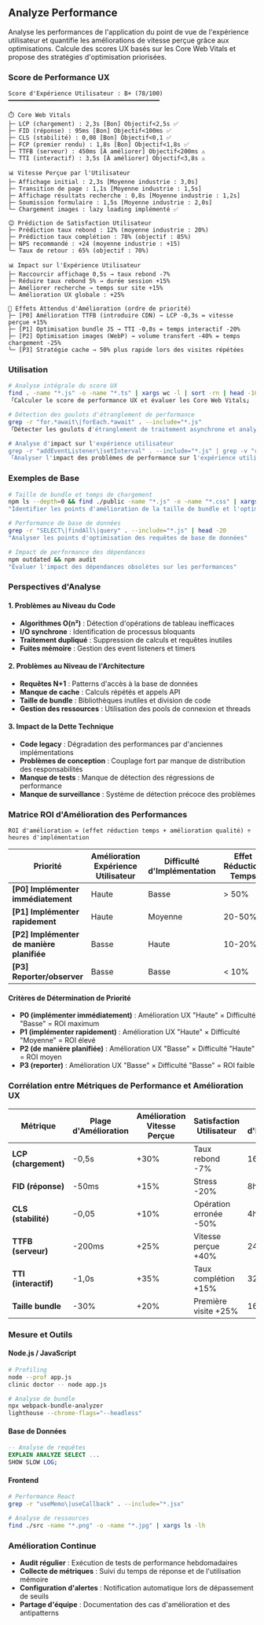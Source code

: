 ## Analyze Performance

Analyse les performances de l'application du point de vue de l'expérience utilisateur et quantifie les améliorations de vitesse perçue grâce aux optimisations. Calcule des scores UX basés sur les Core Web Vitals et propose des stratégies d'optimisation priorisées.

### Score de Performance UX

```text
Score d'Expérience Utilisateur : B+ (78/100)
━━━━━━━━━━━━━━━━━━━━━━━━━━━━━━━━━━━━━━━━━━━

⏱️ Core Web Vitals
├─ LCP (chargement) : 2,3s [Bon] Objectif<2,5s ✅
├─ FID (réponse) : 95ms [Bon] Objectif<100ms ✅
├─ CLS (stabilité) : 0,08 [Bon] Objectif<0,1 ✅
├─ FCP (premier rendu) : 1,8s [Bon] Objectif<1,8s ✅
├─ TTFB (serveur) : 450ms [À améliorer] Objectif<200ms ⚠️
└─ TTI (interactif) : 3,5s [À améliorer] Objectif<3,8s ⚠️

📊 Vitesse Perçue par l'Utilisateur
├─ Affichage initial : 2,3s [Moyenne industrie : 3,0s]
├─ Transition de page : 1,1s [Moyenne industrie : 1,5s]
├─ Affichage résultats recherche : 0,8s [Moyenne industrie : 1,2s]
├─ Soumission formulaire : 1,5s [Moyenne industrie : 2,0s]
└─ Chargement images : lazy loading implémenté ✅

😊 Prédiction de Satisfaction Utilisateur
├─ Prédiction taux rebond : 12% (moyenne industrie : 20%)
├─ Prédiction taux complétion : 78% (objectif : 85%)
├─ NPS recommandé : +24 (moyenne industrie : +15)
└─ Taux de retour : 65% (objectif : 70%)

📊 Impact sur l'Expérience Utilisateur
├─ Raccourcir affichage 0,5s → taux rebond -7%
├─ Réduire taux rebond 5% → durée session +15%
├─ Améliorer recherche → temps sur site +15%
└─ Amélioration UX globale : +25%

🎯 Effets Attendus d'Amélioration (ordre de priorité)
├─ [P0] Amélioration TTFB (introduire CDN) → LCP -0,3s = vitesse perçue +15%
├─ [P1] Optimisation bundle JS → TTI -0,8s = temps interactif -20%
├─ [P2] Optimisation images (WebP) → volume transfert -40% = temps chargement -25%
└─ [P3] Stratégie cache → 50% plus rapide lors des visites répétées
```

### Utilisation

```bash
# Analyse intégrale du score UX
find . -name "*.js" -o -name "*.ts" | xargs wc -l | sort -rn | head -10
「Calculer le score de performance UX et évaluer les Core Web Vitals」

# Détection des goulots d'étranglement de performance
grep -r "for.*await\|forEach.*await" . --include="*.js"
「Détecter les goulots d'étranglement de traitement asynchrone et analyser l'impact sur l'expérience utilisateur」

# Analyse d'impact sur l'expérience utilisateur
grep -r "addEventListener\|setInterval" . --include="*.js" | grep -v "removeEventListener\|clearInterval"
「Analyser l'impact des problèmes de performance sur l'expérience utilisateur」
```

### Exemples de Base

```bash
# Taille de bundle et temps de chargement
npm ls --depth=0 && find ./public -name "*.js" -o -name "*.css" | xargs ls -lh
"Identifier les points d'amélioration de la taille de bundle et l'optimisation des assets"

# Performance de base de données
grep -r "SELECT\|findAll\|query" . --include="*.js" | head -20
"Analyser les points d'optimisation des requêtes de base de données"

# Impact de performance des dépendances
npm outdated && npm audit
"Évaluer l'impact des dépendances obsolètes sur les performances"
```

### Perspectives d'Analyse

#### 1. Problèmes au Niveau du Code

- **Algorithmes O(n²)** : Détection d'opérations de tableau inefficaces
- **I/O synchrone** : Identification de processus bloquants
- **Traitement dupliqué** : Suppression de calculs et requêtes inutiles
- **Fuites mémoire** : Gestion des event listeners et timers

#### 2. Problèmes au Niveau de l'Architecture

- **Requêtes N+1** : Patterns d'accès à la base de données
- **Manque de cache** : Calculs répétés et appels API
- **Taille de bundle** : Bibliothèques inutiles et division de code
- **Gestion des ressources** : Utilisation des pools de connexion et threads

#### 3. Impact de la Dette Technique

- **Code legacy** : Dégradation des performances par d'anciennes implémentations
- **Problèmes de conception** : Couplage fort par manque de distribution des responsabilités
- **Manque de tests** : Manque de détection des régressions de performance
- **Manque de surveillance** : Système de détection précoce des problèmes

### Matrice ROI d'Amélioration des Performances

```text
ROI d'amélioration = (effet réduction temps + amélioration qualité) ÷ heures d'implémentation
```

| Priorité                                  | Amélioration Expérience Utilisateur | Difficulté d'Implémentation | Effet Réduction Temps | Exemple Concret        | Heures | Effet           |
| ----------------------------------------- | ----------------------------------- | --------------------------- | --------------------- | ---------------------- | ------ | --------------- |
| **[P0] Implémenter immédiatement**        | Haute                               | Basse                       | > 50%                 | Introduire CDN         | 8h     | Réponse -60%    |
| **[P1] Implémenter rapidement**           | Haute                               | Moyenne                     | 20-50%                | Optimiser images       | 16h    | Chargement -30% |
| **[P2] Implémenter de manière planifiée** | Basse                               | Haute                       | 10-20%                | Division code          | 40h    | Initial -15%    |
| **[P3] Reporter/observer**                | Basse                               | Basse                       | < 10%                 | Optimisations mineures | 20h    | Partiel -5%     |

#### Critères de Détermination de Priorité

- **P0 (implémenter immédiatement)** : Amélioration UX "Haute" × Difficulté "Basse" = ROI maximum
- **P1 (implémenter rapidement)** : Amélioration UX "Haute" × Difficulté "Moyenne" = ROI élevé
- **P2 (de manière planifiée)** : Amélioration UX "Basse" × Difficulté "Haute" = ROI moyen
- **P3 (reporter)** : Amélioration UX "Basse" × Difficulté "Basse" = ROI faible

### Corrélation entre Métriques de Performance et Amélioration UX

| Métrique             | Plage d'Amélioration | Amélioration Vitesse Perçue | Satisfaction Utilisateur | Heures d'Implémentation |
| -------------------- | -------------------- | --------------------------- | ------------------------ | ----------------------- |
| **LCP (chargement)** | -0,5s                | +30%                        | Taux rebond -7%          | 16h                     |
| **FID (réponse)**    | -50ms                | +15%                        | Stress -20%              | 8h                      |
| **CLS (stabilité)**  | -0,05                | +10%                        | Opération erronée -50%   | 4h                      |
| **TTFB (serveur)**   | -200ms               | +25%                        | Vitesse perçue +40%      | 24h                     |
| **TTI (interactif)** | -1,0s                | +35%                        | Taux complétion +15%     | 32h                     |
| **Taille bundle**    | -30%                 | +20%                        | Première visite +25%     | 16h                     |

### Mesure et Outils

#### Node.js / JavaScript

```bash
# Profiling
node --prof app.js
clinic doctor -- node app.js

# Analyse de bundle
npx webpack-bundle-analyzer
lighthouse --chrome-flags="--headless"
```

#### Base de Données

```sql
-- Analyse de requêtes
EXPLAIN ANALYZE SELECT ...
SHOW SLOW LOG;
```

#### Frontend

```bash
# Performance React
grep -r "useMemo\|useCallback" . --include="*.jsx"

# Analyse de ressources
find ./src -name "*.png" -o -name "*.jpg" | xargs ls -lh
```

### Amélioration Continue

- **Audit régulier** : Exécution de tests de performance hebdomadaires
- **Collecte de métriques** : Suivi du temps de réponse et de l'utilisation mémoire
- **Configuration d'alertes** : Notification automatique lors de dépassement de seuils
- **Partage d'équipe** : Documentation des cas d'amélioration et des antipatterns

